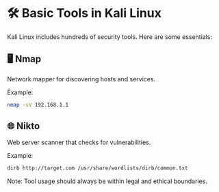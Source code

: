 # 🛠 Basic Tools in Kali Linux

Kali Linux includes hundreds of security tools. Here are some essentials:

## 🖥 Nmap
Network mapper for discovering hosts and services.

Example:
```bash
nmap -sV 192.168.1.1
```

## 🌐 Nikto

Web server scanner that checks for vulnerabilities.

Example:

```bash
dirb http://target.com /usr/share/wordlists/dirb/common.txt
```

Note: Tool usage should always be within legal and ethical boundaries.
